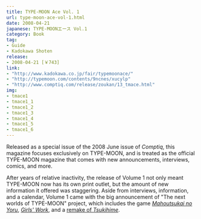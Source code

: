 ```yaml
---
title: TYPE-MOON Ace Vol. 1
url: type-moon-ace-vol-1.html
date: 2008-04-21
japanese: TYPE-MOONエース Vol.1
category: Book
tag:
- Guide
- Kadokawa Shoten
release:
- 2008-04-21 [￥743]
link:
- "http://www.kadokawa.co.jp/fair/typemoonace/"
- "http://typemoon.com/contents/9ncnes/xucylp"
- "http://www.comptiq.com/release/zoukan/13_tmace.html"
img:
- tmace1
- tmace1_1
- tmace1_2
- tmace1_3
- tmace1_4
- tmace1_5
- tmace1_6
---
```


Released as a special issue of the 2008 June issue of *Comptiq*, this magazine focuses exclusively on TYPE-MOON, and is treated as the official TYPE-MOON magazine that comes with new announcements, interviews, comics, and more.

After years of relative inactivity, the release of Volume 1 not only meant TYPE-MOON now has its own print outlet, but the amount of new information it offered was staggering. Aside from interviews, information, and a calendar, Volume 1 came with the big announcement of "The next worlds of TYPE-MOON" project, which includes the game [*Mahoutsukai no Yoru*](mahoutsukai-no-yoru.html), [*Girls' Work*](girls-work.html), and a [remake of *Tsukihime*](tsukihime-remake.html).